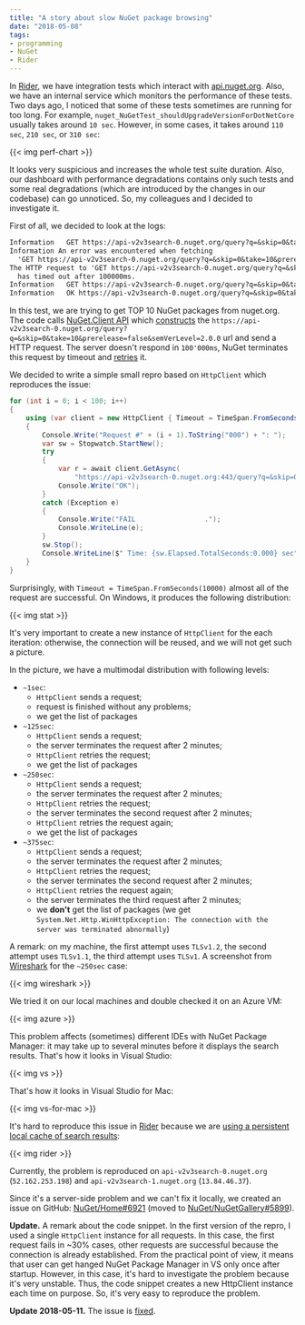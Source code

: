 ```yaml
---
title: "A story about slow NuGet package browsing"
date: "2018-05-08"
tags:
- programming
- NuGet
- Rider
---
```


In [Rider](https://www.jetbrains.com/rider/), we have integration tests which interact with [api.nuget.org](https://api.nuget.org/).
Also, we have an internal service which monitors the performance of these tests.
Two days ago, I noticed that some of these tests sometimes are running for too long.
For example, `nuget_NuGetTest_shouldUpgradeVersionForDotNetCore` usually takes around `10 sec`.
However, in some cases, it takes around `110 sec`, `210 sec`, or `310 sec`:

{{< img perf-chart >}}

It looks very suspicious and increases the whole test suite duration.
Also, our dashboard with performance degradations contains only such tests
  and some real degradations (which are introduced by the changes in our codebase) can go unnoticed.
So, my colleagues and I decided to investigate it.

<!--more-->

First of all, we decided to look at the logs:

```txt
Information   GET https://api-v2v3search-0.nuget.org/query?q=&skip=0&take=10&prerelease=false&semVerLevel=2.0.0
Information An error was encountered when fetching
  'GET https://api-v2v3search-0.nuget.org/query?q=&skip=0&take=10&prerelease=false&semVerLevel=2.0.0'. The request will now be retried.
The HTTP request to 'GET https://api-v2v3search-0.nuget.org/query?q=&skip=0&take=10&prerelease=false&semVerLevel=2.0.0'
  has timed out after 100000ms.
Information   GET https://api-v2v3search-0.nuget.org/query?q=&skip=0&take=10&prerelease=false&semVerLevel=2.0.0
Information   OK https://api-v2v3search-0.nuget.org/query?q=&skip=0&take=10&prerelease=false&semVerLevel=2.0.0 1090ms
```

In this test, we are trying to get TOP 10 NuGet packages from nuget.org.
The code calls [NuGet.Client API](https://github.com/NuGet/NuGet.Client)
  which [constructs](https://github.com/NuGet/NuGet.Client/blob/release-4.5.0-rtm/src/NuGet.Core/NuGet.Protocol/Resources/RawSearchResourceV3.cs#L40)
  the `https://api-v2v3search-0.nuget.org/query?q=&skip=0&take=10&prerelease=false&semVerLevel=2.0.0` url
  and send a HTTP request.
The server doesn't respond in `100'000ms`, NuGet terminates this request by timeout
  and [retries](https://github.com/NuGet/NuGet.Client/blob/release-4.5.0-rtm/src/NuGet.Core/NuGet.Protocol/HttpSource/HttpRetryHandler.cs#L38) it.

We decided to write a simple small repro based on `HttpClient` which reproduces the issue:

```cs
for (int i = 0; i < 100; i++)
{
    using (var client = new HttpClient { Timeout = TimeSpan.FromSeconds(10000) })
    {
        Console.Write("Request #" + (i + 1).ToString("000") + ": ");
        var sw = Stopwatch.StartNew();
        try
        {
            var r = await client.GetAsync(
                "https://api-v2v3search-0.nuget.org:443/query?q=&skip=0&take=10&prerelease=false&semVerLevel=2.0.0");
            Console.Write("OK");
        }
        catch (Exception e)
        {
            Console.Write("FAIL                 .");
            Console.WriteLine(e);
        }
        sw.Stop();
        Console.WriteLine($" Time: {sw.Elapsed.TotalSeconds:0.000} sec");
    }
}
```

Surprisingly, with `Timeout = TimeSpan.FromSeconds(10000)` almost all of the request are successful.
On Windows, it produces the following distribution:

{{< img stat >}}

It's very important to create a new instance of `HttpClient` for the each iteration: otherwise, the connection will be reused, and we will not get such a picture.

In the picture, we have a multimodal distribution with following levels:

* `~1sec`:
  * `HttpClient` sends a request;
  * request is finished without any problems;
  * we get the list of packages
* `~125sec`:
  * `HttpClient` sends a request;
  * the server terminates the request after 2 minutes;
  * `HttpClient` retries the request;
  * we get the list of packages
* `~250sec`:
  * `HttpClient` sends a request;
  * the server terminates the request after 2 minutes;
  * `HttpClient` retries the request;
  * the server terminates the second request after 2 minutes;
  * `HttpClient` retries the request again;
  * we get the list of packages
* `~375sec`:
  * `HttpClient` sends a request;
  * the server terminates the request after 2 minutes;
  * `HttpClient` retries the request;
  * the server terminates the second request after 2 minutes;
  * `HttpClient` retries the request again;
  * the server terminates the third request after 2 minutes;
  * we **don't** get the list of packages (we get `System.Net.Http.WinHttpException: The connection with the server was terminated abnormally`)

A remark: on my machine, the first attempt uses `TLSv1.2`, the second attempt uses `TLSv1.1`, the third attempt uses `TLSv1`.
A screenshot from [Wireshark](https://www.wireshark.org/) for the `~250sec` case:

{{< img wireshark >}}

We tried it on our local machines and double checked it on an Azure VM:

{{< img azure >}}

This problem affects (sometimes) different IDEs with NuGet Package Manager: it may take up to several minutes before it displays the search results.
That's how it looks in Visual Studio:

{{< img vs >}}

That's how it looks in Visual Studio for Mac:

{{< img vs-for-mac >}}

It's hard to reproduce this issue in [Rider](https://www.jetbrains.com/rider/) because we are [using a persistent local cache of search results](https://aakinshin.net/blog/post/rider-nuget-search/):

{{< img rider >}}

Currently, the problem is reproduced on `api-v2v3search-0.nuget.org` (`52.162.253.198`) and `api-v2v3search-1.nuget.org` (`13.84.46.37`).

Since it's a server-side problem and we can't fix it locally, we created an issue on GitHub: [NuGet/Home#6921](https://github.com/NuGet/Home/issues/6921) (moved to [NuGet/NuGetGallery#5899](https://github.com/NuGet/NuGetGallery/issues/5899)).

**Update.**
A remark about the code snippet.
In the first version of the repro, I used a single `HttpClient` instance for all requests.
In this case, the first request fails in ~30% cases,
  other requests are successful because the connection is already established.
From the practical point of view, it means that user can get hanged NuGet Package Manager in VS only once after startup.
However, in this case, it's hard to investigate the problem because it's very unstable.
Thus, the code snippet creates a new HttpClient instance each time on purpose.
So, it's very easy to reproduce the problem.

**Update 2018-05-11.**
The issue is [fixed](https://github.com/NuGet/NuGetGallery/issues/5899#issuecomment-388222254).
